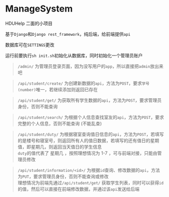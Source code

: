 # ManageSystem
HDUHelp 二面的小项目

基于`Django`和`Django rest_framework`，纯后端，给前端提供`api`

数据库可在`SETTINGS`更改

运行前要执行`sh init.sh`初始化从数据库，同时初始化一个管理员账户

> `/admin/` 为管理员登录页面，因为没写用户的`app`，所以直接把`admin`放出来吧
>

> `/api/student/create/` 为创建新数据的`api`，方法为`POST`，要求`学号(number)`唯一，若继续添加则返回已存在
>

> `/api/student/get/` 为获取所有学生数据的`api`，方法为`POST`，要求管理员身份，否则不能查询
>

> `/api/student/search/` 为根据个人信息查找室友的`api`，方法为`POST`，要求完整的个人信息，否则不能查询 (不能乱查)
>

> `/api/student/duty/` 为根据寝室查询值日信息的`api`，方法为`POST`，若填写的是楼号和寝室号，则返回所有人的值日数据，若填写的还有值日的星期值，即星期几，则返回当天值日的学生信息
> <br>
> `duty`的值代表了 星期几 ，按照理想情况为 1-7 ，可与前端对接，只能由管理员修改
>

> `/api/student/information/<id>/` 为根据`id`查询、修改数据的`api`，方法为`PUT`，要求管理员身份，否则不能查询或修改
> <br>
> 理想情况为前端先通过`/api/student/get/` 获取学生列表，同时可以获得`id`的值，然后可以直接在前端修改数据，并通过该`api`发送给后端
